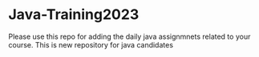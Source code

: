 # Java-Training2023
Please use this repo for adding the daily java assignmnets related to your course. This is new repository for java candidates
